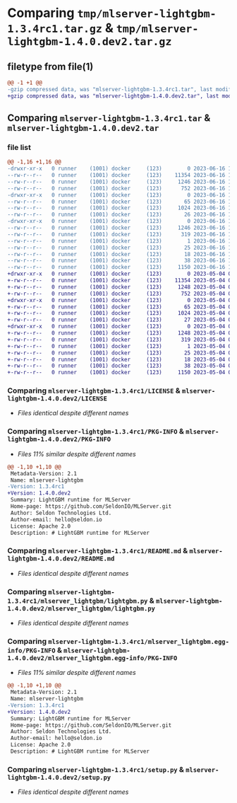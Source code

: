 # Comparing `tmp/mlserver-lightgbm-1.3.4rc1.tar.gz` & `tmp/mlserver-lightgbm-1.4.0.dev2.tar.gz`

## filetype from file(1)

```diff
@@ -1 +1 @@
-gzip compressed data, was "mlserver-lightgbm-1.3.4rc1.tar", last modified: Fri Jun 16 14:26:48 2023, max compression
+gzip compressed data, was "mlserver-lightgbm-1.4.0.dev2.tar", last modified: Thu May  4 09:30:40 2023, max compression
```

## Comparing `mlserver-lightgbm-1.3.4rc1.tar` & `mlserver-lightgbm-1.4.0.dev2.tar`

### file list

```diff
@@ -1,16 +1,16 @@
-drwxr-xr-x   0 runner    (1001) docker     (123)        0 2023-06-16 14:26:48.912732 mlserver-lightgbm-1.3.4rc1/
--rw-r--r--   0 runner    (1001) docker     (123)    11354 2023-06-16 14:26:12.000000 mlserver-lightgbm-1.3.4rc1/LICENSE
--rw-r--r--   0 runner    (1001) docker     (123)     1246 2023-06-16 14:26:48.912732 mlserver-lightgbm-1.3.4rc1/PKG-INFO
--rw-r--r--   0 runner    (1001) docker     (123)      752 2023-06-16 14:26:12.000000 mlserver-lightgbm-1.3.4rc1/README.md
-drwxr-xr-x   0 runner    (1001) docker     (123)        0 2023-06-16 14:26:48.912732 mlserver-lightgbm-1.3.4rc1/mlserver_lightgbm/
--rw-r--r--   0 runner    (1001) docker     (123)       65 2023-06-16 14:26:12.000000 mlserver-lightgbm-1.3.4rc1/mlserver_lightgbm/__init__.py
--rw-r--r--   0 runner    (1001) docker     (123)     1024 2023-06-16 14:26:12.000000 mlserver-lightgbm-1.3.4rc1/mlserver_lightgbm/lightgbm.py
--rw-r--r--   0 runner    (1001) docker     (123)       26 2023-06-16 14:26:12.000000 mlserver-lightgbm-1.3.4rc1/mlserver_lightgbm/version.py
-drwxr-xr-x   0 runner    (1001) docker     (123)        0 2023-06-16 14:26:48.912732 mlserver-lightgbm-1.3.4rc1/mlserver_lightgbm.egg-info/
--rw-r--r--   0 runner    (1001) docker     (123)     1246 2023-06-16 14:26:48.000000 mlserver-lightgbm-1.3.4rc1/mlserver_lightgbm.egg-info/PKG-INFO
--rw-r--r--   0 runner    (1001) docker     (123)      319 2023-06-16 14:26:48.000000 mlserver-lightgbm-1.3.4rc1/mlserver_lightgbm.egg-info/SOURCES.txt
--rw-r--r--   0 runner    (1001) docker     (123)        1 2023-06-16 14:26:48.000000 mlserver-lightgbm-1.3.4rc1/mlserver_lightgbm.egg-info/dependency_links.txt
--rw-r--r--   0 runner    (1001) docker     (123)       25 2023-06-16 14:26:48.000000 mlserver-lightgbm-1.3.4rc1/mlserver_lightgbm.egg-info/requires.txt
--rw-r--r--   0 runner    (1001) docker     (123)       18 2023-06-16 14:26:48.000000 mlserver-lightgbm-1.3.4rc1/mlserver_lightgbm.egg-info/top_level.txt
--rw-r--r--   0 runner    (1001) docker     (123)       38 2023-06-16 14:26:48.912732 mlserver-lightgbm-1.3.4rc1/setup.cfg
--rw-r--r--   0 runner    (1001) docker     (123)     1150 2023-06-16 14:26:12.000000 mlserver-lightgbm-1.3.4rc1/setup.py
+drwxr-xr-x   0 runner    (1001) docker     (123)        0 2023-05-04 09:30:40.245904 mlserver-lightgbm-1.4.0.dev2/
+-rw-r--r--   0 runner    (1001) docker     (123)    11354 2023-05-04 09:30:00.000000 mlserver-lightgbm-1.4.0.dev2/LICENSE
+-rw-r--r--   0 runner    (1001) docker     (123)     1248 2023-05-04 09:30:40.245904 mlserver-lightgbm-1.4.0.dev2/PKG-INFO
+-rw-r--r--   0 runner    (1001) docker     (123)      752 2023-05-04 09:30:00.000000 mlserver-lightgbm-1.4.0.dev2/README.md
+drwxr-xr-x   0 runner    (1001) docker     (123)        0 2023-05-04 09:30:40.241904 mlserver-lightgbm-1.4.0.dev2/mlserver_lightgbm/
+-rw-r--r--   0 runner    (1001) docker     (123)       65 2023-05-04 09:30:00.000000 mlserver-lightgbm-1.4.0.dev2/mlserver_lightgbm/__init__.py
+-rw-r--r--   0 runner    (1001) docker     (123)     1024 2023-05-04 09:30:00.000000 mlserver-lightgbm-1.4.0.dev2/mlserver_lightgbm/lightgbm.py
+-rw-r--r--   0 runner    (1001) docker     (123)       27 2023-05-04 09:30:00.000000 mlserver-lightgbm-1.4.0.dev2/mlserver_lightgbm/version.py
+drwxr-xr-x   0 runner    (1001) docker     (123)        0 2023-05-04 09:30:40.245904 mlserver-lightgbm-1.4.0.dev2/mlserver_lightgbm.egg-info/
+-rw-r--r--   0 runner    (1001) docker     (123)     1248 2023-05-04 09:30:40.000000 mlserver-lightgbm-1.4.0.dev2/mlserver_lightgbm.egg-info/PKG-INFO
+-rw-r--r--   0 runner    (1001) docker     (123)      319 2023-05-04 09:30:40.000000 mlserver-lightgbm-1.4.0.dev2/mlserver_lightgbm.egg-info/SOURCES.txt
+-rw-r--r--   0 runner    (1001) docker     (123)        1 2023-05-04 09:30:40.000000 mlserver-lightgbm-1.4.0.dev2/mlserver_lightgbm.egg-info/dependency_links.txt
+-rw-r--r--   0 runner    (1001) docker     (123)       25 2023-05-04 09:30:40.000000 mlserver-lightgbm-1.4.0.dev2/mlserver_lightgbm.egg-info/requires.txt
+-rw-r--r--   0 runner    (1001) docker     (123)       18 2023-05-04 09:30:40.000000 mlserver-lightgbm-1.4.0.dev2/mlserver_lightgbm.egg-info/top_level.txt
+-rw-r--r--   0 runner    (1001) docker     (123)       38 2023-05-04 09:30:40.245904 mlserver-lightgbm-1.4.0.dev2/setup.cfg
+-rw-r--r--   0 runner    (1001) docker     (123)     1150 2023-05-04 09:30:00.000000 mlserver-lightgbm-1.4.0.dev2/setup.py
```

### Comparing `mlserver-lightgbm-1.3.4rc1/LICENSE` & `mlserver-lightgbm-1.4.0.dev2/LICENSE`

 * *Files identical despite different names*

### Comparing `mlserver-lightgbm-1.3.4rc1/PKG-INFO` & `mlserver-lightgbm-1.4.0.dev2/PKG-INFO`

 * *Files 11% similar despite different names*

```diff
@@ -1,10 +1,10 @@
 Metadata-Version: 2.1
 Name: mlserver-lightgbm
-Version: 1.3.4rc1
+Version: 1.4.0.dev2
 Summary: LightGBM runtime for MLServer
 Home-page: https://github.com/SeldonIO/MLServer.git
 Author: Seldon Technologies Ltd.
 Author-email: hello@seldon.io
 License: Apache 2.0
 Description: # LightGBM runtime for MLServer
```

### Comparing `mlserver-lightgbm-1.3.4rc1/README.md` & `mlserver-lightgbm-1.4.0.dev2/README.md`

 * *Files identical despite different names*

### Comparing `mlserver-lightgbm-1.3.4rc1/mlserver_lightgbm/lightgbm.py` & `mlserver-lightgbm-1.4.0.dev2/mlserver_lightgbm/lightgbm.py`

 * *Files identical despite different names*

### Comparing `mlserver-lightgbm-1.3.4rc1/mlserver_lightgbm.egg-info/PKG-INFO` & `mlserver-lightgbm-1.4.0.dev2/mlserver_lightgbm.egg-info/PKG-INFO`

 * *Files 11% similar despite different names*

```diff
@@ -1,10 +1,10 @@
 Metadata-Version: 2.1
 Name: mlserver-lightgbm
-Version: 1.3.4rc1
+Version: 1.4.0.dev2
 Summary: LightGBM runtime for MLServer
 Home-page: https://github.com/SeldonIO/MLServer.git
 Author: Seldon Technologies Ltd.
 Author-email: hello@seldon.io
 License: Apache 2.0
 Description: # LightGBM runtime for MLServer
```

### Comparing `mlserver-lightgbm-1.3.4rc1/setup.py` & `mlserver-lightgbm-1.4.0.dev2/setup.py`

 * *Files identical despite different names*

